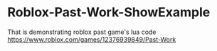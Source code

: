# Roblox-Past-Work-ShowExample

That is demonstrating roblox past game's lua code https://www.roblox.com/games/12376939849/Past-Work
